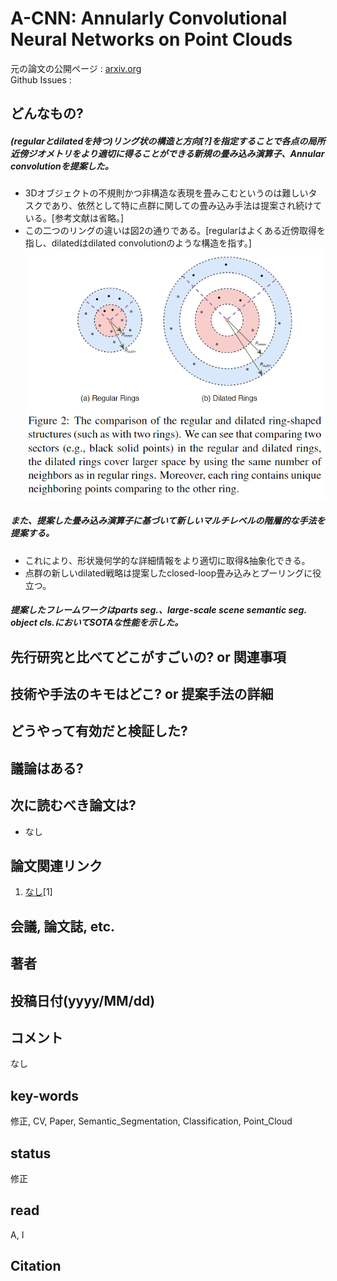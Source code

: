 # A-CNN: Annularly Convolutional Neural Networks on Point Clouds

元の論文の公開ページ : [arxiv.org](https://arxiv.org/pdf/1904.08017.pdf)  
Github Issues : []()  

## どんなもの?
##### (regularとdilatedを持つ)リング状の構造と方向[?]を指定することで各点の局所近傍ジオメトリをより適切に得ることができる新規の畳み込み演算子、Annular convolutionを提案した。
- 3Dオブジェクトの不規則かつ非構造な表現を畳みこむというのは難しいタスクであり、依然として特に点群に関しての畳み込み手法は提案され続けている。[参考文献は省略。]
- この二つのリングの違いは図2の通りである。[regularはよくある近傍取得を指し、dilatedはdilated convolutionのような構造を指す。]  
    ![fig2](img/AACNNoPC/fig2.png)

##### また、提案した畳み込み演算子に基づいて新しいマルチレベルの階層的な手法を提案する。
- これにより、形状幾何学的な詳細情報をより適切に取得&抽象化できる。
- 点群の新しいdilated戦略は提案したclosed-loop畳み込みとプーリングに役立つ。

##### 提案したフレームワークはparts seg.、large-scale scene semantic seg. object cls.においてSOTAな性能を示した。

## 先行研究と比べてどこがすごいの? or 関連事項

## 技術や手法のキモはどこ? or 提案手法の詳細

## どうやって有効だと検証した?

## 議論はある?

## 次に読むべき論文は?
- なし

## 論文関連リンク
1. [なし]()[1]

## 会議, 論文誌, etc.

## 著者

## 投稿日付(yyyy/MM/dd)

## コメント
なし

## key-words
修正, CV, Paper, Semantic_Segmentation, Classification, Point_Cloud

## status
修正

## read
A, I

## Citation

